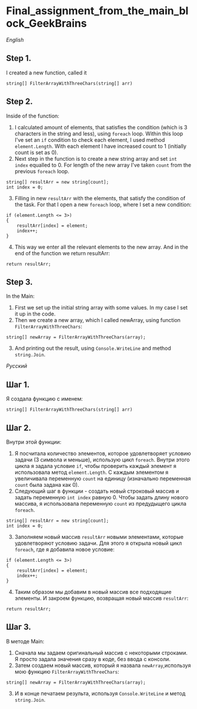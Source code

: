 # Final_assignment_from_the_main_block_GeekBrains

*English*

## Step 1. 
I created a new function, called it
```
string[] FilterArrayWithThreeChars(string[] arr)
``` 

## Step 2.
Inside of the function:

1. I calculated amount of elements, that satisfies the condition (which is 3 characters in the string and less), using `foreach` loop. Within this loop I've set an `if` condition to check each element, I used method `element.Length`. With each element I have increased count to 1 (initially count is set as 0).
2. Next step in the function is to create a new string array and set `int index` equalled to 0. For length of the new array I've taken `count` from the previous `foreach` loop.
```
string[] resultArr = new string[count];
int index = 0;
```
3. Filling in new `resultArr` with the elements, that satisfy the condition of the task. For that I open a new `foreach` loop, where I set a new condition:
```
if (element.Length <= 3>)
{
    resultArr[index] = element;
    index++;
}
```
4. This way we enter all the relevant elements to the new array. And in the end of the function we return resultArr:
```
return resultArr;
```

## Step 3.
In the Main:

1. First we set up the initial string array with some values. In my case I set it up in the code.
2. Then we create a new array, which I called newArray, using function `FilterArrayWithThreeChars`:
```
string[] newArray = FilterArrayWithThreeChars(array);
```
3. And printing out the result, using `Console.WriteLine` and method `string.Join`.





*Русский*

## Шаг 1. 
Я создала функцию с именем:
```
string[] FilterArrayWithThreeChars(string[] arr)
``` 

## Шаг 2.
Внутри этой функции:

1. Я посчитала количество элементов, которое удовлетворяет условию задачи (3 символа и меньше), использую цикл `foreach`. Внутри этого цикла я задала условие `if`, чтобы проверить каждый элемент я использовала метод `element.Length`. С каждым элементом я увеличивала переменную `count` на единицу (изначально переменная `count` была задана как 0).
2. Следующий шаг в функции - создать новый строковый массив и задать переменную `int index` равную 0. Чтобы задать длину нового массива, я использовала переменную `count` из предудыщего цикла  `foreach`.
```
string[] resultArr = new string[count];
int index = 0;
```
3. Заполняем новый массив `resultArr` новыми элементами, которые удовлетворяют условию задачи. Для этого я открыла новый цикл `foreach`, где я добавила новое условие:
```
if (element.Length <= 3>)
{
    resultArr[index] = element;
    index++;
}
```
4. Таким образом мы добавим в новый массив все подходящие элементы. И закроем функцию, возвращая новый массив `resultArr`:
```
return resultArr;
```

## Шаг 3.
В методе Main:

1. Сначала мы задаем оригинальный массив с некоторыми строками. Я просто задала значения сразу в коде, без ввода с консоли.
2. Затем создаем новый массив, который я назвала `newArray`,используя мою функцию `FilterArrayWithThreeChars`:
```
string[] newArray = FilterArrayWithThreeChars(array);
```
3. И в конце печатаем результа, используя `Console.WriteLine` и метод `string.Join`.